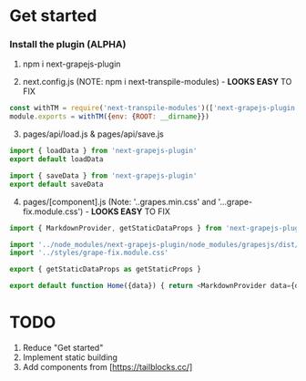 # Get started

### Install the plugin (ALPHA)
1. npm i next-grapejs-plugin

2. next.config.js (NOTE: npm i next-transpile-modules) - **LOOKS EASY** TO FIX
```js
const withTM = require('next-transpile-modules')(['next-grapejs-plugin'], {resolveSymlinks: false})
module.exports = withTM({env: {ROOT: __dirname}})
```

3. pages/api/load.js & pages/api/save.js
```js
import { loadData } from 'next-grapejs-plugin'
export default loadData 
```
```js
import { saveData } from 'next-grapejs-plugin'
export default saveData 
```

4. pages/[component].js (Note: '..grapes.min.css' and '...grape-fix.module.css') - **LOOKS EASY** TO FIX
```js
import { MarkdownProvider, getStaticDataProps } from 'next-grapejs-plugin'

import '../node_modules/next-grapejs-plugin/node_modules/grapesjs/dist/css/grapes.min.css'
import '../styles/grape-fix.module.css'

export { getStaticDataProps as getStaticProps }

export default function Home({data}) { return <MarkdownProvider data={data}/> }
```


# TODO
1. Reduce "Get started"
2. Implement static building
3. Add components from [https://tailblocks.cc/]